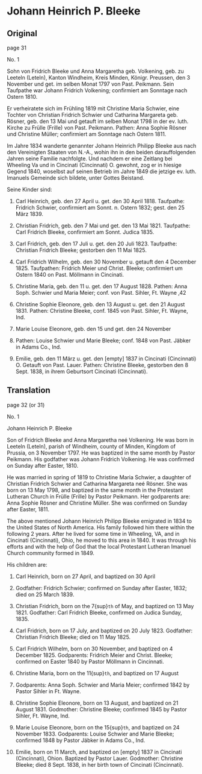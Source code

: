 # Johann Heinrich P. Bleeke

## Original

page 31

No. 1

Sohn von Fridrich Bleeke und Anna Margaretha geb. Volkening, geb. zu
Leeteln (Leteln), Kanton Windheim, Kreis Minden, Königr. Preussen, den 3
November und get. im selben Monat 1797 von Past. Peikmann. Sein
Taufpathe war Johann Fridrich Volkening; confirmiert am Sonntage nach
Ostern 1810.

Er verheiratete sich im Frühling 1819 mit Christine Maria Schwier, eine
Tochter von Christian Fridrich Schwier und Catharina Margareta geb.
Rösner, geb. den 13 Mai und getauft im selben Monat 1798 in der ev.
luth. Kirche zu Frülle (Frille) von Past. Peikmann. Pathen: Anna Sophie
Rösner und Christine Müller; confirmiert am Sonntage nach Ostern 1811.

Im Jahre 1834 wanderte genannter Johann Heinrich Philipp Bleeke aus nach
den Vereinigten Staaten von N.-A., wohin ihn in den beiden
darauffolgenden Jahren seine Familie nachfolgte. Und nachdem er eine
Zeitlang bei Wheeling Va und in Cincinati (Cincinnati) O. gewohnt, zog
er in hiesige Gegend 1840, woselbst auf seinen Betrieb im Jahre 1849 die
jetzige ev. luth. Imanuels Gemeinde sich bildete, unter Gottes Beistand.

Seine Kinder sind:

1. Carl Heinrich, geb. den 27 April u. get. den 30 April 1818.
Taufpathe: Fridrich Schwier, confirmiert am Sonnt. n. Ostern 1832; gest.
den 25 März 1839.

2. Christian Fridrich, geb. den 7 Mai und get. den 13 Mai 1821.
Taufpathe: Carl Fridrich Bleeke, confirmiert am Sonnt. Judica 1835.

3. Carl Fridrich, geb. den 17 Juli u. get. den 20 Juli 1823.
Taufpathe: Christian Fridrich Bleeke; gestorben den 11 Mai 1825.

4. Carl Fridrich Wilhelm, geb. den 30 November u. getauft den 4
December 1825. Taufpathen: Fridrich Meier und Christ. Bleeke;
confirmiert um Ostern 1840 on Past. Möllmann in Cincinati.

5. Christine Maria, geb. den 11 u. get. den 17 August 1828.
Pathen: Anna Soph. Schwier und Maria Meier; conf. von Past. Sihler, Ft.
Wayne ‚42

6. Christine Sophie Eleonore, geb. den 13 August u. get. den 21
August 1831. Pathen: Christine Bleeke, conf. 1845 von Past. Sihler, Ft.
Wayne, Ind.

7. Marie Louise Eleonore, geb. den 15 und get. den 24 November
1833. Pathen: Louise Schwier und Marie Bleeke; conf. 1848 von Past.
Jäbker in Adams Co., Ind.

8. Emilie, geb. den 11 März u. get. den [empty] 1837 in Cincinati
(Cincinnati) O. Getauft von Past. Lauer. Pathen: Christine Bleeke,
gestorben den 8 Sept. 1838, in ihrem Geburtsort Cincinati (Cincinnati).

## Translation

page 32 (or 31)

No. 1

Johann Heinrich P. Bleeke

Son of Fridrich Bleeke and Anna Margaretha neé Volkening. He was born in
Leeteln (Leteln), parish of Windheim, county of Minden, Kingdom of
Prussia, on 3 November 1797. He was baptized in the same month by Pastor
Peikmann. His godfather was Johann Fridrich Volkening. He was confirmed
on Sunday after Easter, 1810.

He was married in spring of 1819 to Christine Maria Schwier, a daughter
of Christian Fridrich Schwier and Catharina Margareta neé Rösner. She
was born on 13 May 1798, and baptized in the same month in the
Protestant Lutheran Church in Frülle (Frille) by Pastor Peikmann. Her
godparents are: Anna Sophie Rösner and Christine Müller. She was
confirmed on Sunday after Easter, 1811.

The above mentioned Johann Heinrich Philipp Bleeke emigrated in 1834 to
the United States of North America. His family followed him there within
the following 2 years. After he lived for some time in Wheeling, VA, and
in Cincinati (Cincinnati), Ohio, he moved to this area in 1840. It was
through his efforts and with the help of God that the local Protestant
Lutheran Imanuel Church community formed in 1849.

His children are:

1. Carl Heinrich, born on 27 April, and baptized on 30 April
1818. Godfather: Fridrich Schwier; confirmed on Sunday after Easter,
1832; died on 25 March 1839.

2. Christian Fridrich, born on the 7{sup}`th` of May, and baptized on
13 May 1821. Godfather: Carl Fridrich Bleeke, confirmed on Judica
Sunday, 1835.

3. Carl Fridrich, born on 17 July, and baptized on 20 July 1823.
Godfather: Christian Fridrich Bleeke; died on 11 May 1825.

4. Carl Fridrich Wilhelm, born on 30 November, and baptized on 4
December 1825. Godparents: Fridrich Meier and Christ. Bleeke; confirmed
on Easter 1840 by Pastor Möllmann in Cincinnati.

5. Christine Maria, born on the 11{sup}`th`, and baptized on 17 August
1828. Godparents: Anna Soph. Schwier and Maria Meier; confirmed 1842 by
Pastor Sihler in Ft. Wayne.

6. Christine Sophie Eleonore, born on 13 August, and baptized on
21 August 1831. Godmother: Christine Bleeke; confirmed 1845 by Pastor
Sihler, Ft. Wayne, Ind.

7. Marie Louise Eleonore, born on the 15{sup}`th`, and baptized on 24
November 1833. Godparents: Louise Schwier and Marie Bleeke; confirmed
1848 by Pastor Jäbker in Adams Co., Ind.

8. Emilie, born on 11 March, and baptized on [empty] 1837 in
Cincinati (Cincinnati), Ohion. Baptized by Pastor Lauer. Godmother:
Christine Bleeke; died 8 Sept. 1838, in her birth town of Cincinati
(Cincinnati).
